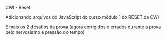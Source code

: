 CWI - Reset

Adicionando arquivos do JavaScript do curso módulo 1 do RESET da CWI

E mais os 2 desafios da prova (agora corrigidos e errados durante a prova pelo nervosismo e pressão do tempo)
